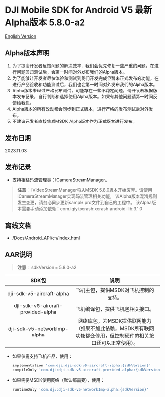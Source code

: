 # DJI Mobile SDK for Android V5 最新Alpha版本 5.8.0-a2

[English Version](README.md)

## Alpha版本声明

1. 为了提高开发者反馈问题的解决效率，我们会优先修复一些严重的问题，在进行问题回归测试后，会第一时间对外发布我们的Alpha版本。
2. 为了能够让开发者尽快体验和测试到我们开发完成但暂未正式发布的功能，在进行产品验收和功能测试后，我们也会第一时间对外发布我们的Alpha版本。
3. Alpha版本未经过严格发布测试，可能存在一些不稳定问题。请开发者根据版本发布记录，自行判断和选择使用Alpha版本。如果有其他问题请第一时间反馈给我们。
4. Alpha版本的所有改动都会同步到正式版本，进行严格的发布测试后对外发布。
5. 不建议开发者直接集成MSDK Alpha版本作为正式版本进行发布。

## 发布日期

2023.11.03

## 发布记录

- 支持相机码流管理类：ICameraStreamManager。

> **注意：**
> IVideoStreamManager将从MSDK 5.8.0版本开始废弃。请使用ICameraStreamManager实现码流管理相关功能。
> 该Alpha版本混淆规则发生变更，请务必同步更新sample.pro文件到自己的工程中。
> 该Alpha版本需要手动添加依赖：com.iqiyi.xcrash:xcrash-android-lib:3.1.0

## 离线文档

- /Docs/Android_API/cn/index.html

## AAR说明

> **注意：** sdkVersion = 5.8.0-a2

| SDK包  <div style="width: 150pt">  | 说明  <div style="width: 200pt">   | 使用方式 <div style="width: 300pt">|
| :---------------: | :-----------------:  | :---------------: |
|     dji-sdk-v5-aircraft-alpha     | 飞机主包，提供MSDK对飞机控制的支持。 | implementation 'com.dji:dji-sdk-v5-aircraft-alpha:{sdkVersion}' |
| dji-sdk-v5-aircraft-provided-alpha | 飞机编译包，提供飞机包相关接口。 | compileOnly 'com.dji:dji-sdk-v5-aircraft-provided-alpha:{sdkVersion}' |
| dji-sdk-v5-networkImp-alpha | 网络库包，为MSDK提供联网能力（如果不加此依赖，MSDK所有联网功能都会停用，但控制硬件的相关接口还可以正常使用）。 | runtimeOnly 'com.dji:dji-sdk-v5-networkImp-alpha:{sdkVersion}' |

- 如果仅需支持飞机产品，使用：
  ```groovy
  implementation 'com.dji:dji-sdk-v5-aircraft-alpha:{sdkVersion}'
  compileOnly 'com.dji:dji-sdk-v5-aircraft-provided-alpha:{sdkVersion}'
  ```


- 如果需要MSDK使用网络（默认都需要），使用：
  ```groovy
  runtimeOnly 'com.dji:dji-sdk-v5-networkImp-alpha:{sdkVersion}'
  ```

